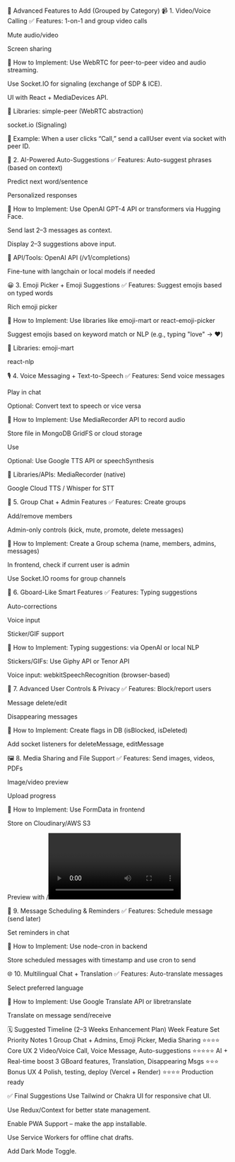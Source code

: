 🚀 Advanced Features to Add (Grouped by Category)
📹 1. Video/Voice Calling
✅ Features:
1-on-1 and group video calls

Mute audio/video

Screen sharing

🔧 How to Implement:
Use WebRTC for peer-to-peer video and audio streaming.

Use Socket.IO for signaling (exchange of SDP & ICE).

UI with React + MediaDevices API.

🔧 Libraries:
simple-peer (WebRTC abstraction)

socket.io (Signaling)

🔗 Example:
When a user clicks “Call,” send a callUser event via socket with peer ID.

💬 2. AI-Powered Auto-Suggestions
✅ Features:
Auto-suggest phrases (based on context)

Predict next word/sentence

Personalized responses

🔧 How to Implement:
Use OpenAI GPT-4 API or transformers via Hugging Face.

Send last 2–3 messages as context.

Display 2–3 suggestions above input.

🔧 API/Tools:
OpenAI API (/v1/completions)

Fine-tune with langchain or local models if needed

😀 3. Emoji Picker + Emoji Suggestions
✅ Features:
Suggest emojis based on typed words

Rich emoji picker

🔧 How to Implement:
Use libraries like emoji-mart or react-emoji-picker

Suggest emojis based on keyword match or NLP (e.g., typing "love" → ❤️)

🔧 Libraries:
emoji-mart

react-nlp

🎙️ 4. Voice Messaging + Text-to-Speech
✅ Features:
Send voice messages

Play in chat

Optional: Convert text to speech or vice versa

🔧 How to Implement:
Use MediaRecorder API to record audio

Store file in MongoDB GridFS or cloud storage

Use <audio> tag for playback

Optional: Use Google TTS API or speechSynthesis

🔧 Libraries/APIs:
MediaRecorder (native)

Google Cloud TTS / Whisper for STT

👥 5. Group Chat + Admin Features
✅ Features:
Create groups

Add/remove members

Admin-only controls (kick, mute, promote, delete messages)

🔧 How to Implement:
Create a Group schema (name, members, admins, messages)

In frontend, check if current user is admin

Use Socket.IO rooms for group channels

🧠 6. Gboard-Like Smart Features
✅ Features:
Typing suggestions

Auto-corrections

Voice input

Sticker/GIF support

🔧 How to Implement:
Typing suggestions: via OpenAI or local NLP

Stickers/GIFs: Use Giphy API or Tenor API

Voice input: webkitSpeechRecognition (browser-based)

🔐 7. Advanced User Controls & Privacy
✅ Features:
Block/report users

Message delete/edit

Disappearing messages

🔧 How to Implement:
Create flags in DB (isBlocked, isDeleted)

Add socket listeners for deleteMessage, editMessage

🖼️ 8. Media Sharing and File Support
✅ Features:
Send images, videos, PDFs

Image/video preview

Upload progress

🔧 How to Implement:
Use FormData in frontend

Store on Cloudinary/AWS S3

Preview with <img>/<video>

📅 9. Message Scheduling & Reminders
✅ Features:
Schedule message (send later)

Set reminders in chat

🔧 How to Implement:
Use node-cron in backend

Store scheduled messages with timestamp and use cron to send

🌐 10. Multilingual Chat + Translation
✅ Features:
Auto-translate messages

Select preferred language

🔧 How to Implement:
Use Google Translate API or libretranslate

Translate on message send/receive

🗓️ Suggested Timeline (2–3 Weeks Enhancement Plan)
Week	Feature Set	Priority	Notes
1	Group Chat + Admins, Emoji Picker, Media Sharing	⭐⭐⭐⭐	Core UX
2	Video/Voice Call, Voice Message, Auto-suggestions	⭐⭐⭐⭐⭐	AI + Real-time boost
3	GBoard features, Translation, Disappearing Msgs	⭐⭐⭐	Bonus UX
4	Polish, testing, deploy (Vercel + Render)	⭐⭐⭐⭐	Production ready

✅ Final Suggestions
Use Tailwind or Chakra UI for responsive chat UI.

Use Redux/Context for better state management.

Enable PWA Support – make the app installable.

Use Service Workers for offline chat drafts.

Add Dark Mode Toggle.
